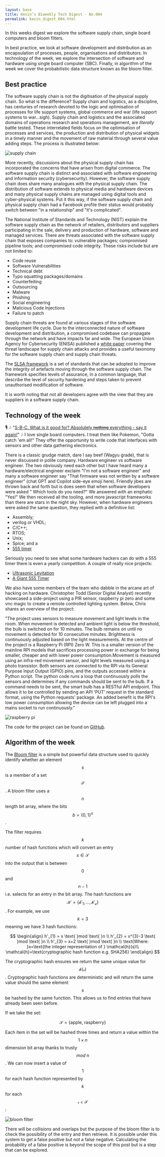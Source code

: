 ```yaml
---
layout: base
title: Kevin’s Biweekly Tech Digest - No.004
permalink: kevin_digest_004.html
---
```


In this weeks digest we explore the software supply chain, single board computers and bloom filters. 

In best practice, we look at software development and distribution as an encapsulation of processes, people, organisations and distributors. In technology of the week, we explore the intersection of software and hardware using single board computer (SBC). Finally, in algorithm of the week we cover the probabilistic data structure known as the bloom filter.

## Best practice

The software supply chain is not the digitisation of the physical supply chain. So what is the difference? Supply chain and logistics, as a discipline, has centuries of research devoted to the logic and optimisation of processes for life support systems, global commerce and war (life support systems to war...sigh). Supply chain and logistics and the associated domains of operations research and operations management, are *literally* battle tested. These interrelated fields focus on the optimisation of processes and services, the production and distribution of physical widgets in a timely manner and the movement of raw material through several value adding steps. The process is illustrated below:

![supply chain](assets/img/supply-chain.png)

More recently, discussions about the physical supply chain has incorporated the concerns that have arisen from digital commerce. The software supply chain is distinct and associated with software engineering and information security (cybersecurity). However, the software supply chain does share many analogues with the physical supply chain. The distribution of software extends to physical media and hardware devices and many physical supply chains are managed using digital tools and cyber-physical systems. Put it this way, if the software supply chain and physical supply chain had a Facebook profile their status would probably switch between "in a relationship" and  "it's complicated".

The National Institute of Standards and Technology (NIST) explain the software supply chain as the network of retailers, distributors and suppliers participating in the sale, delivery and production of hardware, software and managed services. There are threats associated with the software supply chain that exposes companies to: vulnerable packages; compromised pipeline tools; and compromised code integrity. These risks include but are not limited to:

- Code reuse
- Software Vulnerabilities
- Technical debt
- Typo squatting packages/domains
- Counterfeiting 
- Outsourcing
- Malware
- Phishing
- Social engineering
- Malicious Code Injections
- Failure to patch

Supply chain threats are found at various stages of the software development life cycle. Due to the interconnected nature of software development and distribution, a compromised codebase can propagate through the network and have impacts far and wide. The European Union Agency for Cybersecurity (ENISA) published a [white paper](https://www.enisa.europa.eu/publications/threat-landscape-for-supply-chain-attacks/@@download/fullReport) covering the threat landscape for supply chain attacks and provides a useful taxonomy for the software supply chain and supply chain threats. 

The [SLSA framework](https://slsa.dev) is a set of standards that can be adopted to improve the integrity of artefacts moving through the software supply chain. The framework specifies levels of assurance, in a common language, that describe the level of security hardening and steps taken to prevent unauthorised modification of software. 

It is worth noting that not all developers agree with the view that they are suppliers in a software supply chain.

## Technology of the week

:studio_microphone: :notes: "[S-B-C. What is it good for? Absolutely ~~nothing~~ everything - say it again!](https://www.youtube.com/watch?v=01-2pNCZiNk)" :notes: I love single board computers. I treat them like Pokemon, "Gotta catch 'em all!" They offer the opportunity to write code that interfaces with sensors and other data gathering electronics.

There is a classic grudge match, dare I say beef (Wagyu grade), that is never discussed in polite company. Hardware engineer vs software engineer. The two obviously need each other but I have heard many a hardware/electrical engineer exclaim "I'm not a software engineer" and many a software engineer say "That firmware was not written by a software engineer" (chat GPT and Copilot side-eye emoji here). Friendly jibes are thrown back and forth but is does seem that when software developers were asked " Which tools do you need?" We answered with an emphatic "Yes!" We then received all the tooling, and more javascript frameworks than there are stars in the night sky. However, when hardware engineers were asked the same question, they replied with a definitive list:

- Assembly;
- verilog or VHDL;
- C/C++;
- RTOS;
- Unix; 
- Spice; and a
- [555 timer](https://hackaday.io/contest/182830-555-timer-contest) 

Seriously you need to see what some hardware hackers can do with a 555 timer there is even a yearly competition. A couple of really nice projects:

- [Ultrasonic Levitation](https://hackaday.com/2022/04/04/levitate-the-ne555-way/)
- [A Giant 555 Timer](https://hackaday.io/project/182863-giant-555-timer)  


We also have some members of the team who dabble in the arcane art of hacking on hardware. Christopher Todd (Senior Digital Analyst) recently showcased a side-project using a PIR sensor, raspberry pi zero and some vnc magic to create a remote controlled lighting system. Below, Chris shares an overview of the project:


"The project uses sensors to measure movement and light levels in the room. When movement is detected and ambient light is below the threshold, the bulb is switched on for 10 minutes. The bulb remains on until no movement is detected for 10 consecutive minutes. Brightness is continuously adjusted based on the light measurements.
At the centre of the project is a Raspberry Pi (RPI) Zero W. This is a smaller version of the mainline RPI models that sacrifices processing power in exchange for being smaller, cheaper and with lower power consumption.Movement is measured using an infra-red movement sensor, and light levels measured using a photo transistor. 
Both sensors are connected to the RPI via its General Purpose Input Output (GPIO) pins, and the outputs accessed within a Python script. The python code runs a loop that continuously polls the sensors and determines if any commands should be sent to the bulb. If a command needs to be sent, the smart bulb has a RESTful API endpoint. 
This allows it to be controlled by sending an API 'PUT' request in the standard format, using the Python requests' package. An added benefit is the RPI's low power consumption allowing the device can be left plugged into a mains socket to run continuously."

![raspberry pi](assets/img/sbc-004.jpg)

The code for the project can be found on [GitHub](https://github.com/destructodd/light_sensor).

## Algorithm of the week

The [Bloom filter](https://dl.acm.org/doi/pdf/10.1145/362686.362692) is a simple but powerful data structure used to quickly identify whether an element $$s$$ is a member of a set $$\mathcal{S}$$. A bloom filter uses a $$n$$ length bit array, where the bits $$b={\{0,1\}}^n$$. 

The filter requires $$k$$ number of hash functions which will convert an entry $$s\in\mathcal{S}$$ into the output that is between $$0$$ and $$n-1$$ i.e. selects for an entry in the bit array. The hash functions are $$\mathcal{H={\{\mathcal{h'}_{1},\dots,\mathcal{h'}_{k}\}}}$$. For example, we use $$k=3$$ meaning we have 3 hash functions:

$$ \begin{align} h'_{1} = x \text{ }mod \text{ }n \\
h'_{2} = x^{3}-3 \text{ }mod \text{ }n \\
h'_{3} = x+2 \text{ }mod \text{ }n \\
\text{Where: }x=\text{the integer representation of } \mathcal{h}(s)\\
\mathcal{h}=\text{cryptographic hash function e.g. SHA256}
\end{align}
$$

The cryptographic hash ensures we return the same unique value for $$\mathcal{h}(\mathcal{s})$$. Cryptographic hash functions are deterministic and will return the same value should the same element $$s$$ be hashed by the same function. This allows us to find entries that have already been seen before. 

If we take the set:

$$\mathcal{S}={\{\text{apple, raspberry}\}}$$ 

Each item in the set will be hashed three times and return a value within the $$1\times n$$ dimension bit array thanks to trusty $$mod \text{ } n$$. We can now insert a value of $$1$$ for each hash function represented by $$k$$ for each $$\mathcal{s}\in\mathcal{S}$$:

![bloom filter](assets/img/bloom.png)

There will be collisions and overlaps but the purpose of the bloom filter is to check the possibility of the entry and then retrieve. It is possible under this system to get a false positive but not a false negative. Calculating the probability of a false positive is beyond the scope of this post but is a step that can be explored.


